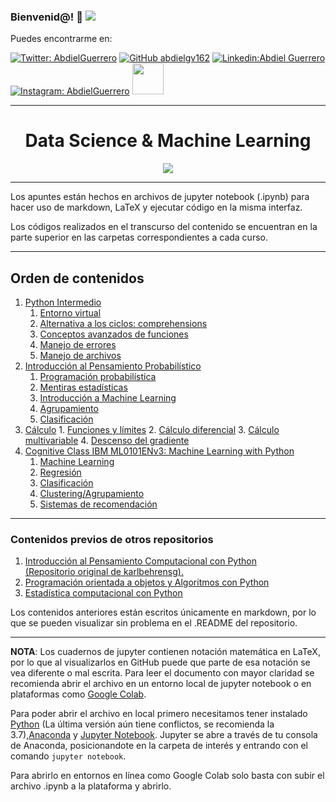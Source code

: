 ### Bienvenid@!  :purple_heart:  <img src="https://cdn.betterttv.net/emote/5f7c09abccde1f4a870c416c/3x">

Puedes encontrarme en: 



[![Twitter: AbdielGuerrero](https://img.shields.io/twitter/follow/AbdielGuerrer20?style=social)](https://twitter.com/AbdielGuerrer20) [![GitHub abdielgv162](https://img.shields.io/github/followers/abdielgv162?label=follow&style=social)](https://github.com/abdielgv162) [![Linkedin:Abdiel Guerrero](https://img.shields.io/badge/-AbdielGuerrero-blue?style=flat-square&logo=Linkedin&logoColor=white&link=https://www.linkedin.com/in/abdiel-guerrero-360a39195/)](https://www.linkedin.com/in/abdiel-guerrero-360a39195/) [![Instagram: AbdielGuerrero](https://img.shields.io/badge/-abdielgv162-blue?style=flat-square&logo=Instagram&logoColor=white&link=https://www.instagram.com/abdielgv162/)](https://www.instagram.com/abdielgv162/) <a href="https://platzi.com/p/abdiel-guerrero/"><img width="50" src="https://upload.wikimedia.org/wikipedia/commons/3/32/Platzi.jpg" />
</a>



---

<div align="Center"><h1> Data Science & Machine Learning </h1></div>
<div align="center">
    <img src="https://hackernoon.com/images/1812u304h.gif">
</div>

---

Los apuntes están hechos en archivos de jupyter notebook (.ipynb) para hacer uso de markdown, LaTeX y ejecutar código en la misma interfaz.

Los códigos realizados en el transcurso del contenido se encuentran en la parte superior en las carpetas correspondientes a cada curso.

---



## Orden de contenidos

1.  [Python Intermedio](#)
    1. [Entorno virtual](#)
    2. [Alternativa a los ciclos: comprehensions](#)
    3. [Conceptos avanzados de funciones](#)
    4. [Manejo de errores](#)
    5. [Manejo de archivos](#)
2.  [Introducción al Pensamiento Probabilístico](#)
    1. [Programación probabilística](#)
    2. [Mentiras estadísticas](#) 
    3. [Introducción a Machine Learning](#)
    4. [Agrupamiento](#)
    5. [Clasificación](#)
3.   [Cálculo](#)
    1. [Funciones y límites](#)
    2. [Cálculo diferencial](#)
    3. [Cálculo multivariable](#)
    4. [Descenso del gradiente](#)
4.  [Cognitive Class IBM ML0101ENv3: Machine Learning with Python](#)
    1. [Machine Learning](#)
    2. [Regresión](#)
    3. [Clasificación](#)
    4. [Clustering/Agrupamiento](#)
    5. [Sistemas de recomendación](#)

---

### Contenidos previos de otros repositorios

1. [Introducción al Pensamiento Computacional con Python<br>(Repositorio original de karlbehrensg).](https://github.com/karlbehrensg/introduccion-pensamiento-computacional)
2. [Programación orientada a objetos y Algoritmos con Python](https://github.com/abdielgv162/POO_Algoritmos)
3. [Estadística computacional con Python](https://github.com/abdielgv162/Estadistica_Computacional)

Los contenidos anteriores están escritos únicamente en markdown, por lo que se pueden visualizar sin problema en el .README del repositorio.

---

**NOTA**: Los cuadernos de jupyter contienen notación matemática en LaTeX, por lo que al visualizarlos en GitHub puede que parte de esa notación se vea diferente o mal escrita. Para leer el documento con mayor claridad se recomienda abrir el archivo en un entorno local de jupyter notebook o en plataformas como [Google Colab](https://colab.research.google.com/).

Para poder abrir el archivo en local primero necesitamos tener instalado [Python](https://www.python.org/downloads/) (La última versión aún tiene conflictos, se recomienda la 3.7),[Anaconda](https://www.anaconda.com/) y [Jupyter Notebook](https://jupyter.org/). Jupyter se abre a través de tu consola de Anaconda, posicionandote en la carpeta de interés y entrando con el comando `jupyter notebook`.

Para abrirlo en entornos en línea como Google Colab solo basta con subir el archivo .ipynb a la plataforma y abrirlo.
